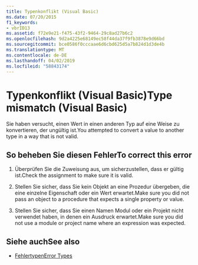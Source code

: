 ```yaml
---
title: Typenkonflikt (Visual Basic)
ms.date: 07/20/2015
f1_keywords:
- vbrID13
ms.assetid: f72e9e21-f475-43f2-9464-29c8ad27b6c2
ms.openlocfilehash: 9d2a4225e68149ec58f44da37f9fb3878e9d66bd
ms.sourcegitcommit: bce0586f0cccaae6d6cbd625d5a7b824d1d3de4b
ms.translationtype: MT
ms.contentlocale: de-DE
ms.lasthandoff: 04/02/2019
ms.locfileid: "58843174"
---
```

# <a name="type-mismatch-visual-basic"></a><span data-ttu-id="dc72f-102">Typenkonflikt (Visual Basic)</span><span class="sxs-lookup"><span data-stu-id="dc72f-102">Type mismatch (Visual Basic)</span></span>
<span data-ttu-id="dc72f-103">Sie haben versucht, einen Wert in einen anderen Typ auf eine Weise zu konvertieren, der ungültig ist.</span><span class="sxs-lookup"><span data-stu-id="dc72f-103">You attempted to convert a value to another type in a way that is not valid.</span></span>  
  
## <a name="to-correct-this-error"></a><span data-ttu-id="dc72f-104">So beheben Sie diesen Fehler</span><span class="sxs-lookup"><span data-stu-id="dc72f-104">To correct this error</span></span>  
  
1.  <span data-ttu-id="dc72f-105">Überprüfen Sie die Zuweisung aus, um sicherzustellen, dass er gültig ist.</span><span class="sxs-lookup"><span data-stu-id="dc72f-105">Check the assignment to make sure it is valid.</span></span>  
  
2.  <span data-ttu-id="dc72f-106">Stellen Sie sicher, dass Sie kein Objekt an eine Prozedur übergeben, die eine einzelne Eigenschaft oder ein Wert erwartet.</span><span class="sxs-lookup"><span data-stu-id="dc72f-106">Make sure you did not pass an object to a procedure that expects a single property or value.</span></span>  
  
3.  <span data-ttu-id="dc72f-107">Stellen Sie sicher, dass Sie einen Namen Modul oder ein Projekt nicht verwendet haben, in denen ein Ausdruck erwartet.</span><span class="sxs-lookup"><span data-stu-id="dc72f-107">Make sure you did not use a module or project name where an expression was expected.</span></span>  
  
## <a name="see-also"></a><span data-ttu-id="dc72f-108">Siehe auch</span><span class="sxs-lookup"><span data-stu-id="dc72f-108">See also</span></span>

- [<span data-ttu-id="dc72f-109">Fehlertypen</span><span class="sxs-lookup"><span data-stu-id="dc72f-109">Error Types</span></span>](../../../visual-basic/programming-guide/language-features/error-types.md)
